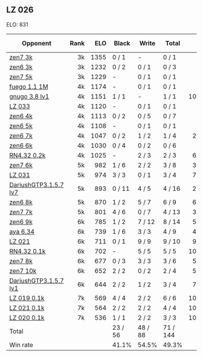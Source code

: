 ## LZ 026 ##

ELO: 831

Opponent | Rank | ELO | Black | Write | Total | Win rate
---------|-----:|----:|-------|-------|-------|-------:
[zen7 3k](zen7%203k.md) | 3k | 1355 | 0 / 1 | - | 0 / 1 | 0.0%
[zen6 3k](zen6%203k.md) | 3k | 1232 | 0 / 2 | 0 / 1 | 0 / 3 | 0.0%
[zen7 5k](zen7%205k.md) | 3k | 1229 | - | 0 / 1 | 0 / 1 | 0.0%
[fuego 1.1 1M](fuego%201.1%201M.md) | 4k | 1174 | - | 0 / 1 | 0 / 1 | 0.0%
[gnugo 3.8 lv1](gnugo%203.8%20lv1.md) | 4k | 1151 | 1 / 1 | - | 1 / 1 | 100.0%
[LZ 033](LZ%20033.md) | 4k | 1120 | - | 0 / 1 | 0 / 1 | 0.0%
[zen6 4k](zen6%204k.md) | 4k | 1113 | 0 / 2 | 0 / 5 | 0 / 7 | 0.0%
[zen6 5k](zen6%205k.md) | 4k | 1108 | - | 0 / 1 | 0 / 1 | 0.0%
[zen6 7k](zen6%207k.md) | 4k | 1047 | 0 / 2 | 1 / 2 | 1 / 4 | 25.0%
[zen6 6k](zen6%206k.md) | 4k | 1030 | 0 / 4 | 0 / 2 | 0 / 6 | 0.0%
[RN4.32 0.2k](RN4.32%200.2k.md) | 4k | 1025 | - | 2 / 3 | 2 / 3 | 66.7%
[zen7 6k](zen7%206k.md) | 5k | 982 | 1 / 6 | 2 / 2 | 3 / 8 | 37.5%
[LZ 031](LZ%20031.md) | 5k | 974 | 3 / 3 | 0 / 1 | 3 / 4 | 75.0%
[DariushGTP3.1.5.7 lv7](DariushGTP3.1.5.7%20lv7.md) | 5k | 893 | 0 / 11 | 4 / 5 | 4 / 16 | 25.0%
[zen6 8k](zen6%208k.md) | 5k | 870 | 1 / 2 | 5 / 7 | 6 / 9 | 66.7%
[zen7 7k](zen7%207k.md) | 5k | 801 | 4 / 6 | 0 / 7 | 4 / 13 | 30.8%
[zen6 9k](zen6%209k.md) | 6k | 785 | 1 / 2 | 7 / 12 | 8 / 14 | 57.1%
[aya 6.34](aya%206.34.md) | 6k | 739 | 1 / 6 | 3 / 3 | 4 / 9 | 44.4%
[LZ 021](LZ%20021.md) | 6k | 711 | 0 / 1 | 9 / 9 | 9 / 10 | 90.0%
[RN4.32 0.1k](RN4.32%200.1k.md) | 6k | 702 | - | 5 / 5 | 5 / 5 | 100.0%
[zen7 8k](zen7%208k.md) | 6k | 677 | 0 / 3 | 3 / 3 | 3 / 6 | 50.0%
[zen7 10k](zen7%2010k.md) | 6k | 652 | 2 / 2 | 0 / 2 | 2 / 4 | 50.0%
[DariushGTP3.1.5.7 lv1](DariushGTP3.1.5.7%20lv1.md) | 6k | 644 | 2 / 2 | 1 / 2 | 3 / 4 | 75.0%
[LZ 019 0.1k](LZ%20019%200.1k.md) | 7k | 569 | 4 / 4 | 2 / 2 | 6 / 6 | 100.0%
[LZ 021 0.1k](LZ%20021%200.1k.md) | 7k | 564 | 2 / 2 | 2 / 2 | 4 / 4 | 100.0%
[LZ 020 0.1k](LZ%20020%200.1k.md) | 7k | 536 | 1 / 1 | 2 / 2 | 3 / 3 | 100.0%
Total | | | 23 / 56 | 48 / 88 | 71 / 144 | 
Win rate| | | 41.1% | 54.5% | 49.3% | 
